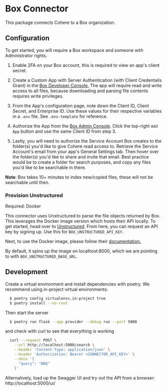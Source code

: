 # Box Connector

This package connects Cohere to a Box organization.

## Configuration

To get started, you will require a Box workspace and someone with Administrator rights.

1. Enable 2FA on your Box account, this is required to view an app's client secret.

2. Create a Custom App with Server Authentication (with Client Credentails Grant) in the [Box Developer Console.](https://connectorio.app.box.com/developers/console) The app will require read and write access to all files, because downloading and parsing file contents requires write privileges.

3. From the App's configuration page, note down the Client ID, Client Secret, and Enterprise ID. Use these values for their respective variables in a `.env` file. See `.env-template` for reference.

4. Authorize the App from the [Box Admin Console](https://connectorio.app.box.com/master/custom-apps). Click the top-right `Add App` button and use the same Client ID from step 3.

5. Lastly, you will need to authorize the Service Account Box creates to the folder(s) you'd like to give Cohere read access to. Retrieve the Service Account's email from your app's General Settings tab. Then hover over the folder(s) you'd like to share and invite that email. Best practice would be to create a folder for search purposes, and copy any files you'd like to be searchable in there.

**Note**: Box takes 10+ minutes to index new/copied files, these will not be searchable until then.

### Provision Unstructured

Required: Docker

This connector uses Unstructured to parse the file objects returned by Box. This leverages the Docker image version which hosts their API locally. To get started, head over to [Unstructured](unstructured.io). From here, you can request an API key by signing up. Use this for `BOX_UNSTRUCTURED_API_KEY`.

Next, to use the Docker image, please follow their [documentation.](https://unstructured-io.github.io/unstructured/api.html#using-docker-images)

By default, it spins up the image on localhost:8000, which we are pointing to with `BOX_UNSTRUCTURED_BASE_URL`.

## Development

Create a virtual environment and install dependencies with poetry. We recommend using in-project virtual environments:

```bash
  $ poetry config virtualenvs.in-project true
  $ poetry install --no-root
```

Then start the server

```bash
  $ poetry run flask --app provider --debug run --port 5000
```

and check with curl to see that everything is working

```bash
  curl --request POST \
    --url http://localhost:5000/search \
    --header 'Content-Type: application/json' \
    --header 'Authorization: Bearer <CONNECTOR_API_KEY>' \
    --data '{
      "query": "BBQ"
    }'
```


Alternatively, load up the Swagger UI and try out the API from a browser: http://localhost:5000/ui/
